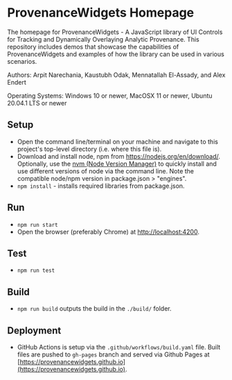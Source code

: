 # ProvenanceWidgets Homepage
The homepage for ProvenanceWidgets - A JavaScript library of UI Controls for Tracking and Dynamically Overlaying Analytic Provenance. This repository includes demos that showcase the capabilities of ProvenanceWidgets and examples of how the library can be used in various scenarios.

Authors: Arpit Narechania, Kaustubh Odak, Mennatallah El-Assady, and Alex Endert

Operating Systems: Windows 10 or newer, MacOSX 11 or newer, Ubuntu 20.04.1 LTS or newer

## Setup
- Open the command line/terminal on your machine and navigate to this project's top-level directory (i.e. where this file is).
- Download and install node, npm from https://nodejs.org/en/download/. Optionally, use the <a href="https://github.com/nvm-sh/nvm" target="_blank">nvm (Node Version Manager)</a> to quickly install and use different versions of node via the command line. Note the compatible node/npm version in package.json > "engines".
- `npm install` - installs required libraries from package.json. 

## Run
- `npm run start`
- Open the browser (preferably Chrome) at [http://localhost:4200](http://localhost:4200).

## Test
- `npm run test`

## Build
- `npm run build`  outputs the build in the `./build/` folder.

## Deployment
- GitHub Actions is setup via the `.github/workflows/build.yaml` file. Built files are pushed to `gh-pages` branch and served via Github Pages at [https://provenancewidgets.github.io](https://provenancewidgets.github.io).